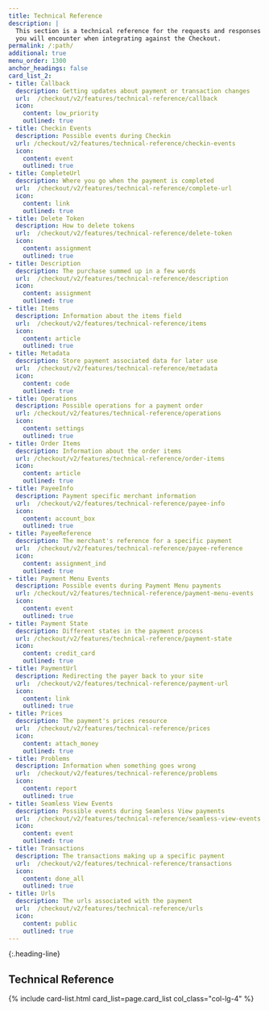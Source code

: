 ```yaml
---
title: Technical Reference
description: |
  This section is a technical reference for the requests and responses
  you will encounter when integrating against the Checkout.
permalink: /:path/
additional: true
menu_order: 1300
anchor_headings: false
card_list_2:
- title: Callback
  description: Getting updates about payment or transaction changes
  url:  /checkout/v2/features/technical-reference/callback
  icon:
    content: low_priority
    outlined: true
- title: Checkin Events
  description: Possible events during Checkin
  url: /checkout/v2/features/technical-reference/checkin-events
  icon:
    content: event
    outlined: true
- title: CompleteUrl
  description: Where you go when the payment is completed
  url:  /checkout/v2/features/technical-reference/complete-url
  icon:
    content: link
    outlined: true
- title: Delete Token
  description: How to delete tokens
  url:  /checkout/v2/features/technical-reference/delete-token
  icon:
    content: assignment
    outlined: true
- title: Description
  description: The purchase summed up in a few words
  url:  /checkout/v2/features/technical-reference/description
  icon:
    content: assignment
    outlined: true
- title: Items
  description: Information about the items field
  url:  /checkout/v2/features/technical-reference/items
  icon:
    content: article
    outlined: true
- title: Metadata
  description: Store payment associated data for later use
  url:  /checkout/v2/features/technical-reference/metadata
  icon:
    content: code
    outlined: true
- title: Operations
  description: Possible operations for a payment order
  url: /checkout/v2/features/technical-reference/operations
  icon:
    content: settings
    outlined: true
- title: Order Items
  description: Information about the order items
  url: /checkout/v2/features/technical-reference/order-items
  icon:
    content: article
    outlined: true
- title: PayeeInfo
  description: Payment specific merchant information
  url:  /checkout/v2/features/technical-reference/payee-info
  icon:
    content: account_box
    outlined: true
- title: PayeeReference
  description: The merchant's reference for a specific payment
  url:  /checkout/v2/features/technical-reference/payee-reference
  icon:
    content: assignment_ind
    outlined: true
- title: Payment Menu Events
  description: Possible events during Payment Menu payments
  url: /checkout/v2/features/technical-reference/payment-menu-events
  icon:
    content: event
    outlined: true
- title: Payment State
  description: Different states in the payment process
  url: /checkout/v2/features/technical-reference/payment-state
  icon:
    content: credit_card
    outlined: true
- title: PaymentUrl
  description: Redirecting the payer back to your site
  url:  /checkout/v2/features/technical-reference/payment-url
  icon:
    content: link
    outlined: true
- title: Prices
  description: The payment's prices resource
  url:  /checkout/v2/features/technical-reference/prices
  icon:
    content: attach_money
    outlined: true
- title: Problems
  description: Information when something goes wrong
  url:  /checkout/v2/features/technical-reference/problems
  icon:
    content: report
    outlined: true
- title: Seamless View Events
  description: Possible events during Seamless View payments
  url:  /checkout/v2/features/technical-reference/seamless-view-events
  icon:
    content: event
    outlined: true
- title: Transactions
  description: The transactions making up a specific payment
  url:  /checkout/v2/features/technical-reference/transactions
  icon:
    content: done_all
    outlined: true
- title: Urls
  description: The urls associated with the payment
  url:  /checkout/v2/features/technical-reference/urls
  icon:
    content: public
    outlined: true
---
```


{:.heading-line}

## Technical Reference

{% include card-list.html card_list=page.card_list
    col_class="col-lg-4" %}
